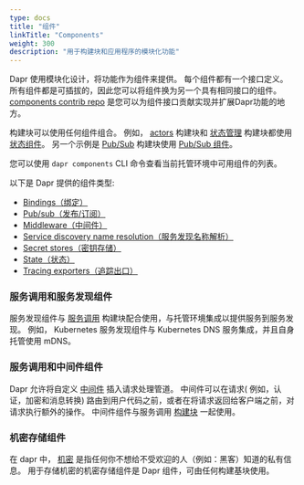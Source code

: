 ```yaml
---
type: docs
title: "组件"
linkTitle: "Components"
weight: 300
description: "用于构建块和应用程序的模块化功能"
---
```


Dapr 使用模块化设计，将功能作为组件来提供。 每个组件都有一个接口定义。  所有组件都是可插拔的，因此您可以将组件换为另一个具有相同接口的组件。 [components contrib repo](https://github.com/dapr/components-contrib) 是您可以为组件接口贡献实现并扩展Dapr功能的地方。

 构建块可以使用任何组件组合。 例如， [actors]({{X13X}}) 构建块和 [状态管理]({{X14X}}) 构建块都使用 [状态组件](https://github.com/dapr/components-contrib/tree/master/state)。  另一个示例是 [Pub/Sub]({{X15X}}) 构建块使用 [ Pub/Sub 组件](https://github.com/dapr/components-contrib/tree/master/pubsub)。

 您可以使用 `dapr components` CLI 命令查看当前托管环境中可用组件的列表。

 以下是 Dapr 提供的组件类型:

* [Bindings（绑定）](https://github.com/dapr/components-contrib/tree/master/bindings)
* [Pub/sub（发布/订阅）](https://github.com/dapr/components-contrib/tree/master/pubsub)
* [Middleware（中间件）](https://github.com/dapr/components-contrib/tree/master/middleware)
* [Service discovery name resolution（服务发现名称解析）](https://github.com/dapr/components-contrib/tree/master/nameresolution)
* [Secret stores（密钥存储）](https://github.com/dapr/components-contrib/tree/master/secretstores)
* [State（状态）](https://github.com/dapr/components-contrib/tree/master/state)
* [Tracing exporters（追踪出口）](https://github.com/dapr/components-contrib/tree/master/exporters)

### 服务调用和服务发现组件
服务发现组件与 [服务调用]({{X23X}}) 构建块配合使用，与托管环境集成以提供服务到服务发现。 例如， Kubernetes 服务发现组件与 Kubernetes DNS 服务集成，并且自身托管使用 mDNS。

### 服务调用和中间件组件
Dapr 允许将自定义 [中间件]({{X25X}})  插入请求处理管道。 中间件可以在请求( 例如，认证，加密和消息转换) 路由到用户代码之前，或者在将请求返回给客户端之前，对请求执行额外的操作。 中间件组件与服务调用 [构建块]({{X26X}}) 一起使用。

### 机密存储组件
在 dapr 中， [机密]({{X29X}}) 是指任何你不想给不受欢迎的人（例如：黑客）知道的私有信息。 用于存储机密的机密存储组件是 Dapr 组件，可由任何构建基块使用。
